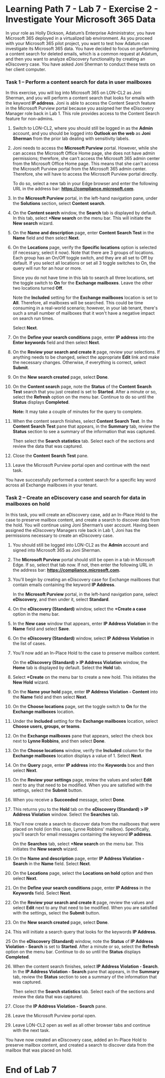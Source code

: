 # Learning Path 7 - Lab 7 - Exercise 2 - Investigate Your Microsoft 365 Data

In your role as Holly Dickson, Adatum’s Enterprise Administrator, you have Microsoft 365 deployed in a virtualized lab environment. As you proceed with your Microsoft 365 pilot project, you want to test how Adatum can investigate its Microsoft 365 data. You have decided to focus on performing a content search for deleted emails, which is a common request at Adatum, and then you want to analyze eDiscovery functionality by creating an eDiscovery case. You have asked Joni Sherman to conduct these tests on her client computer.

### Task 1 – Perform a content search for data in user mailboxes

In this exercise, you will log into Microsoft 365 on LON-CL2 as Joni Sherman, and you will perform a content search that looks for emails with the keyword **IP address**. Joni is able to access the Content Search feature in the Microsoft Purview portal because you assigned her the eDiscovery Manager role back in Lab 1. This role provides access to the Content Search feature for non-admins.

1. Switch to LON-CL2, where you should still be logged in as the **Admin** account, and you should be logged into **Outlook on the web** as **Joni Sherman** from the prior lab dealing with sensitivity labels. 

2. Joni needs to access the **Microsoft Purview** portal. However, while she can access the Microsoft Office Home page, she does not have admin permissions; therefore, she can't access the Microsoft 365 admin center from the Microsoft Office Home page. This means that she can't access the Microsoft Purview portal from the Microsoft 365 admin center. Therefore, she will have to access the Microsoft Purview portal directly. <br/>

    To do so, select a new tab in your Edge browser and enter the following URL in the address bar: **https://compliance.microsoft.com**.

3. In the **Microsoft Purview** portal, in the left-hand navigation pane, under the **Solutions** section, select **Content search**.  <br/>

4. On the **Content search** window, the **Search** tab is displayed by default. In this tab, select **+New search** on the menu bar. This will initiate the **New search** wizard.

5. On the **Name and description** page, enter **Content Search Test** in the **Name** field and then select **Next**.

6. On the **Locations** page, verify the **Specific locations** option is selected (if necessary, select it now). Note that there are 3 groups of locations. Each group has an On/Off toggle switch, and they are all set to Off by default. If you select all locations or set all 3 toggle switches to On, the query will run for an hour or more. <br/>

    Since you do not have time in this lab to search all three locations, set the toggle switch to **On** for the **Exchange mailboxes**. Leave the other two locations turned **Off**. <br/>

    Note the **Included** setting for the **Exchange mailboxes** location is set to **All**. Therefore, all mailboxes will be searched. This could be time consuming in a real-world scenario; however, in your lab tenant, there's such a small number of mailboxes that it won't have a negative impact on search run times. <br/>

    Select **Next**.

7. On the **Define your search conditions** page, enter **IP address** into the **Enter keywords** field and then select **Next**.

8. On the **Review your search and create it** page, review your selections. If anything needs to be changed, select the appropriate **Edit** link and make the necessary changes. Otherwise, if everything is correct, select **Submit**.

9. On the **New search created** page, select **Done**.

10. On the **Content search** page, note the **Status** of the **Content Search Test** search that you just created is set to **Started**. After a minute or so, select the **Refresh** option on the menu bar. Continue to do so until the **Status** displays **Completed**. <br/>

    **Note:** It may take a couple of minutes for the query to complete. 

11. When the content search finishes, select **Content Search Test**. In the **Content Search Test** pane that appears, in the **Summary** tab, review the **Status** section to see a summary of the information that was captured. <br/>

    Then select the **Search statistics** tab. Select each of the sections and review the data that was captured.

12. Close the **Content Search Test** pane.

13. Leave the Microsoft Purview portal open and continue with the next task.

You have successfully performed a content search for a specific key word across all Exchange mailboxes in your tenant.
 

### Task 2 – Create an eDiscovery case and search for data in mailboxes on hold

In this task, you will create an eDiscovery case, add an In-Place Hold to the case to preserve mailbox content, and create a search to discover data from the hold. You will continue using Joni Sherman’s user account. Having been assigned the eDiscovery Managers role back in Lab 1, Joni has the permissions necessary to create an eDiscovery case.

1. You should still be logged into LON-CL2 as the **Admin** account and signed into Microsoft 365 as Joni Sherman. 

2. The **Microsoft Purview** portal should still be open in a tab in Microsoft Edge. If so, select that tab now. If not, then enter the following URL in the address bar: **https://compliance.microsoft.com.** 

3. You'll begin by creating an eDiscovery case for Exchange mailboxes that contain emails containing the keyword **IP Address**. <br/>

    In the **Microsoft Purview** portal, in the left-hand navigation pane, select **eDiscovery**, and then under it, select **Standard**.

4. On the **eDiscovery (Standard)** window, select the **+Create a case** option in the menu bar.

5. In the **New case** window that appears, enter **IP Address Violation** in the **Name** field and select **Save**.

6. On the **eDiscovery (Standard)** window, select **IP Address Violation** in the list of cases.

7. You'll now add an In-Place Hold to the case to preserve mailbox content. <br/>

    On the **eDiscovery (Standard) > IP Address Violation** window, the **Home** tab is displayed by default. Select the **Hold** tab.

8. Select **+Create** on the menu bar to create a new hold. This initiates the **New Hold** wizard.

9. On the **Name your hold** page, enter **IP Address Violation - Content** into the **Name** field and then select **Next**.

10. On the **Choose locations** page, set the toggle switch to **On** for the **Exchange mailboxes** location. 

11. Under the **Included** setting for the **Exchange mailboxes** location, select **Choose users, groups, or teams**.

12. On the **Exchange mailboxes** pane that appears, select the check box next to **Lynne Robbins**, and then select **Done**.

13. On the **Choose locations** window, verify the **Included** column for the **Exchange mailboxes** location displays a value of 1. Select **Next**.

14. On the **Query** page, enter **IP address** into the **Keywords** box and then select **Next**.

15. On the **Review your settings** page, review the values and select **Edit** next to any that need to be modified. When you are satisfied with the settings, select the **Submit** button.

16. When you receive a **Succeeded** message, select **Done**.

17. This returns you to the **Hold** tab on the **eDiscovery (Standard) > IP Address Violation** window. Select the **Searches** tab.

18. You'll now create a search to discover data from the mailboxes that were placed on hold (ion this case, Lynne Robbins' mailbox). Specifically, you'll search for email messages containing the keyword **IP address**.  <br/>

    On the **Searches** tab, select **+New search** on the menu bar. This initiates the **New search** wizard.

19. On the **Name and description** page, enter **IP Address Violation - Search** in the **Name** field. Select **Next**.

20. On the **Locations** page, select the **Locations on hold** option and then select **Next**.

21. On the **Define your search conditions** page, enter **IP Address** in the **Keywords** field. Select **Next**.

22. On the **Review your search and create it** page, review the values and select **Edit** next to any that need to be modified. When you are satisfied with the settings, select the **Submit** button. 

23. On the **New search created** page, select **Done**.

24. This will initiate a search query that looks for the keywords **IP Address**. 

25 On the **eDiscovery (Standard)** window, note the **Status** of **IP Address Violation - Search** is set to **Started**. After a minute or so, select the **Refresh** option on the menu bar. Continue to do so until the **Status** displays **Completed**. <br/>
 
26. When the content search finishes, select **IP Address Violation - Search**. In the **IP Address Violation - Search** pane that appears, in the **Summary** tab, review the **Status** section to see a summary of the information that was captured. <br/>

    Then select the **Search statistics** tab. Select each of the sections and review the data that was captured.

27. Close the **IP Address Violation - Search** pane.

28. Leave the Microsoft Purview portal open.

29. Leave LON-CL2 open as well as all other browser tabs and continue with the next task.


You have now created an eDiscovery case, added an In-Place Hold to preserve mailbox content, and created a search to discover data from the mailbox that was placed on hold.


# End of Lab 7
